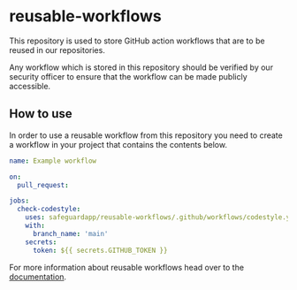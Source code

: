 # reusable-workflows

This repository is used to store GitHub action workflows that are to be reused in our repositories.

Any workflow which is stored in this repository should be verified by our security officer to ensure that the workflow
can be made publicly accessible.

## How to use

In order to use a reusable workflow from this repository you need to create a workflow in your project that contains the
contents below.

```yaml
name: Example workflow

on:
  pull_request:

jobs:
  check-codestyle:
    uses: safeguardapp/reusable-workflows/.github/workflows/codestyle.yml@main
    with:
      branch_name: 'main'
    secrets:
      token: ${{ secrets.GITHUB_TOKEN }}
```

For more information about reusable workflows head over to
the [documentation](https://docs.github.com/en/actions/learn-github-actions/reusing-workflows).
